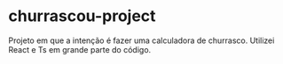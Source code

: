 # churrascou-project

Projeto em que a intenção é fazer uma calculadora de churrasco. Utilizei React e Ts em grande parte do código. 
